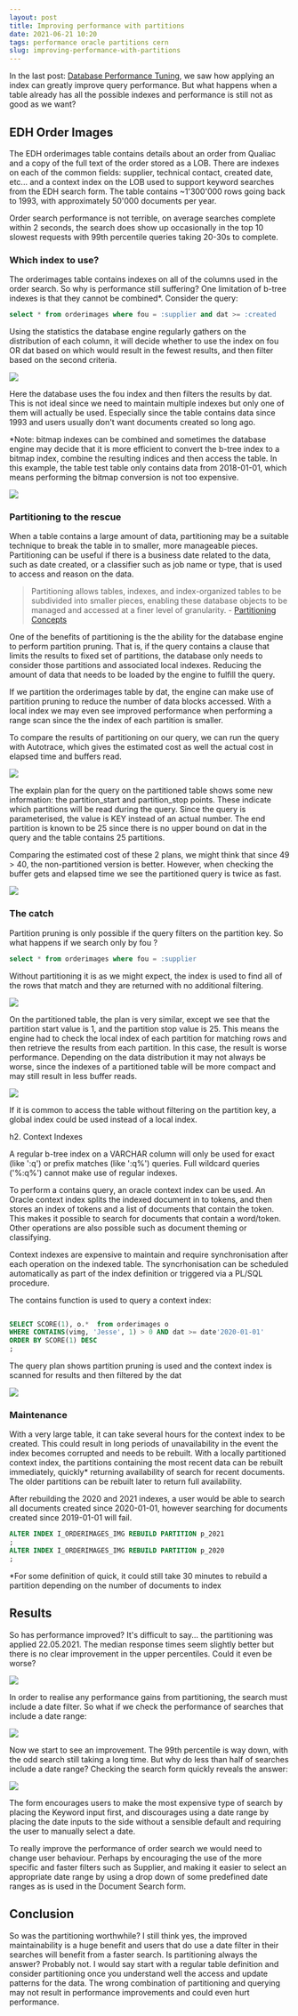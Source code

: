 ```yaml
---
layout: post
title: Improving performance with partitions
date: 2021-06-21 10:20
tags: performance oracle partitions cern
slug: improving-performance-with-partitions
---
```


In the last post: [Database Performance Tuning](/2021/05/database-performance-tuning.html), we saw how applying an index can greatly 
improve query performance. But what happens when a table already has all the possible indexes and 
performance is still not as good as we want?

EDH Order Images
----------------

The EDH orderimages table contains details about an order from Qualiac and a copy of the full text 
of the order stored as a LOB. There are indexes on each of the common fields: supplier, technical 
contact, created date, etc... and a context index on the LOB used to support keyword searches from 
the EDH search form. The table contains ~1'300'000 rows going back to 1993, with approximately 50'000 
documents per year.

Order search performance is not terrible, on average searches complete within 2 seconds, the search 
does show up occasionally in the top 10 slowest requests with 99th percentile queries taking 20-30s 
to complete.

### Which index to use?

The orderimages table contains indexes on all of the columns used in the order search. So why is performance still suffering? One limitation of b-tree indexes is that they cannot be combined*. Consider the query:

```sql
select * from orderimages where fou = :supplier and dat >= :created
```

Using the statistics the database engine regularly gathers on the distribution of each column, it 
will decide whether to use the index on fou OR dat based on which would result in the fewest results, 
and then filter based on the second criteria.

![](/images/without_partitions_explain.png)

Here the database uses the fou index and then filters the results by dat. This is not ideal since we 
need to maintain multiple indexes but only one of them will actually be used. Especially since the 
table contains data since 1993 and users usually don't want documents created so long ago.

*Note: bitmap indexes can be combined and sometimes the database engine may decide that it is more 
efficient to convert the b-tree index to a bitmap index, combine the resulting indices and then 
access the table. In this example, the table test table only contains data from 2018-01-01, which 
means performing the bitmap conversion is not too expensive.

![](/images/withouth_partitions_bitmapconversion_explain.png)

### Partitioning to the rescue

When a table contains a large amount of data, partitioning may be a suitable technique to break the 
table in to smaller, more manageable pieces. Partitioning can be useful if there is a business date 
related to the data, such as date created, or a classifier such as job name or type, that is used to 
access and reason on the data.

> Partitioning allows tables, indexes, and index-organized tables to be subdivided into smaller 
> pieces, enabling these database objects to be managed and accessed at a finer level of 
> granularity. - [Partitioning Concepts](https://docs.oracle.com/en/database/oracle/oracle-database/19/vldbg/partition-concepts.html)

One of the benefits of partitioning is the the ability for the database engine to perform partition 
pruning. That is, if the query contains a clause that limits the results to fixed set of partitions, 
the database only needs to consider those partitions and associated local indexes. Reducing the amount 
of data that needs to be loaded by the engine to fulfill the query.

If we partition the orderimages table by dat, the engine can make use of partition pruning to 
reduce the number of data blocks accessed. With a local index we may even see improved performance 
when performing a range scan since the the index of each partition is smaller.

To compare the results of partitioning on our query, we can run the query with Autotrace, which 
gives the estimated cost as well the actual cost in elapsed time and buffers read.

![](/images/without_partitions_autotrace.png)

The explain plan for the query on the partitioned table shows some new information: the partition_start
and partition_stop points. These indicate which partitions will be read during the query. Since the 
query is parameterised, the value is KEY instead of an actual number. The end partition is known to 
be 25 since there is no upper bound on dat in the query and the table contains 25 partitions.

Comparing the estimated cost of these 2 plans, we might think that since 49 > 40, the non-partitioned 
version is better. However, when checking the buffer gets and elapsed time we see the partitioned 
query is twice as fast.

![](/images/with_partitions_autotrace.png)

### The catch

Partition pruning is only possible if the query filters on the partition key. So what happens if we 
search only by fou ?


```sql
select * from orderimages where fou = :supplier
```

Without partitioning it is as we might expect, the index is used to find all of the rows that match 
and they are returned with no additional filtering.

![](/images/without_partition_nokey_autotrace.png)

On the partitioned table, the plan is very similar, except we see that the partition start value is 1, 
and the partition stop value is 25. This means the engine had to check the local index of each 
partition for matching rows and then retrieve the results from each partition. In this case, the 
result is worse performance. Depending on the data distribution it may not always be worse, since 
the indexes of a partitioned table will be more compact and may still result in less buffer reads.

![](/images/with_partitions_nokey_autotrace.png)

If it is common to access the table without filtering on the partition key, a global index could be 
used instead of a local index.

h2. Context Indexes

A regular b-tree index on a VARCHAR column will only be used for exact (like ':q') or prefix matches 
(like ':q%') queries. Full wildcard queries ('%:q%') cannot make use of regular indexes.

To perform a contains query, an oracle context index can be used. An Oracle context index splits the 
indexed document in to tokens, and then stores an index of tokens and a list of documents that contain 
the token. This makes it possible to search for documents that contain a word/token. Other operations 
are also possible such as document theming or classifying.

Context indexes are expensive to maintain and require synchronisation after each operation on the 
indexed table. The syncrhonisation can be scheduled automatically as part of the index definition or 
triggered via a PL/SQL procedure.

The contains function is used to query a context index:

```sql

SELECT SCORE(1), o.*  from orderimages o
WHERE CONTAINS(vimg, 'Jesse', 1) > 0 AND dat >= date'2020-01-01'
ORDER BY SCORE(1) DESC
;
```

The query plan shows partition pruning is used and the context index is scanned for results and then 
filtered by the dat

![](/images/with_partition_contains.png)

### Maintenance

With a very large table, it can take several hours for the context index to be created. This could 
result in long periods of unavailability in the event the index becomes corrupted and needs to be 
rebuilt. With a locally partitioned context index, the partitions containing the most recent data 
can be rebuilt immediately, quickly* returning availability of search for recent documents. The older 
partitions can be rebuilt later to return full availability.

After rebuilding the 2020 and 2021 indexes, a user would be able to search all documents created 
since 2020-01-01, however searching for documents created since 2019-01-01 will fail.

```sql
ALTER INDEX I_ORDERIMAGES_IMG REBUILD PARTITION p_2021
;
ALTER INDEX I_ORDERIMAGES_IMG REBUILD PARTITION p_2020
;
```

*For some definition of quick, it could still take 30 minutes to rebuild a partition depending on 
the number of documents to index

Results
-------

So has performance improved? It's difficult to say... the partitioning was applied 22.05.2021. The 
median response times seem slightly better but there is no clear improvement in the upper percentiles. 
Could it even be worse?

![](/images/performance.png)

In order to realise any performance gains from partitioning, the search must include a date filter. 
So what if we check the performance of searches that include a date range:

![](/images/performance_date.png)

Now we start to see an improvement. The 99th percentile is way down, with the odd search still taking
a long time. But why do less than half of searches include a date range? Checking the search form 
quickly reveals the answer:

![](/images/ordersearch_form.png)

The form encourages users to make the most expensive type of search by placing the Keyword input 
first, and discourages using a date range by placing the date inputs to the side without a sensible 
default and requiring the user to manually select a date.

To really improve the performance of order search we would need to change user behaviour. Perhaps by 
encouraging the use of the more specific and faster filters such as Supplier, and making it easier 
to select an appropriate date range by using a drop down of some predefined date ranges as is used 
in the Document Search form.

Conclusion
----------

So was the partitioning worthwhile? I still think yes, the improved maintainability is a huge benefit
and users that do use a date filter in their searches will benefit from a faster search. Is 
partitioning always the answer? Probably not. I would say start with a regular table definition and 
consider partitioning once you understand well the access and update patterns for the data. The wrong 
combination of partitioning and querying may not result in performance improvements and could even 
hurt performance.